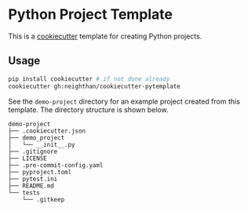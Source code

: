 # Python Project Template

This is a [cookiecutter][cookiecutter] template for creating Python projects.

## Usage

```bash
pip install cookiecutter # if not done already
cookiecutter gh:neighthan/cookiecutter-pytemplate
```

See the `demo-project` directory for an example project created from this template. The directory structure is shown below.

```{directory_structure}
demo-project
├── .cookiecutter.json
├── demo_project
│   └── __init__.py
├── .gitignore
├── LICENSE
├── .pre-commit-config.yaml
├── pyproject.toml
├── pytest.ini
├── README.md
└── tests
    └── .gitkeep
```

[cookiecutter]: https://github.com/audreyr/cookiecutter
